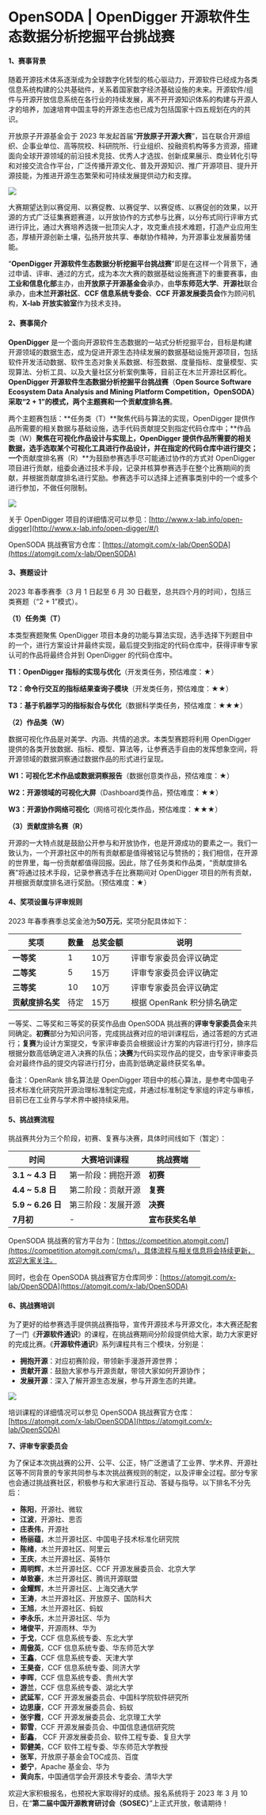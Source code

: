 # OpenSODA | OpenDigger 开源软件生态数据分析挖掘平台挑战赛

#### 1、赛事背景

随着开源技术体系逐渐成为全球数字化转型的核心驱动力，开源软件已经成为各类信息系统构建的公共基础件，关系着国家数字经济基础设施的未来。开源软件/组件与开源开放信息系统在各行业的持续发展，离不开开源知识体系的构建与开源人才的培养，加速培育中国主导的开源生态也已成为包括国家十四五规划在内的共识。

开放原子开源基金会于 2023 年发起首届“**开放原子开源大赛**”，旨在联合开源组织、企事业单位、高等院校、科研院所、行业组织、投融资机构等多方资源，搭建面向全球开源领域的前沿技术竞技、优秀人才选拔、创新成果展示、商业转化引导和对接交流合作平台，广泛传播开源文化、普及开源知识、推广开源项目、提升开源技能，为推进开源生态繁荣和可持续发展提供动力和支撑。

![](https://atomgit.com/api/v3/common/image?path=eyJkaXIiOiJjb2RldXAvMjk1MDIvMjAyMzAzL2NvbW1lbnQvIiwiZmlsZSI6ImxldzV4YnhxLWltYWdlLnBuZyJ9)

大赛期望达到以赛促用、以赛促教、以赛促学、以赛促练、以赛促创的效果，以开源的方式广泛征集赛题赛道，以开放协作的方式参与比赛，以分布式同行评审方式进行评比，通过大赛培养选拨一批顶尖人才，攻克重点技术难题，打造产业应用生态，厚植开源创新土壤，弘扬开放共享、奉献协作精神，为开源事业发展蓄势储能。

“**OpenDigger 开源软件生态数据分析挖掘平台挑战赛**”即是在这样一个背景下，通过申请、评审、通过的方式，成为本次大赛的数据基础设施赛道下的重要赛事，由**工业和信息化部**主办，由**开放原子开源基金会**承办，由**华东师范大学**、**开源社**联合承办，由**木兰开源社区**、**CCF 信息系统专委会**、**CCF 开源发展委员会**作为顾问机构，**X-lab 开放实验室**作为技术支持。

#### 2、赛事简介

**OpenDigger** 是一个面向开源软件生态数据的一站式分析挖掘平台，目标是构建开源领域的数据生态，成为促进开源生态持续发展的数据基础设施开源项目，包括软件开发活动数据、软件生态对象关系数据、标签数据、度量指标、度量模型、实现算法、分析工具、以及大量社区分析案例集等，目前正在木兰开源社区孵化。**OpenDigger 开源软件生态数据分析挖掘平台挑战赛**（**Open **Source **So**ftware Ecosystem **Da**ta Analysis and Mining Platform Competition，**OpenSODA**）采取“2 + 1”的模式，**两个主题赛**和**一个贡献度排名赛**。

两个主题赛包括：**任务类（T）**聚焦代码与算法的实现，OpenDigger 提供作品所需要的相关数据与基础设施，选手代码贡献提交到指定代码仓库中；**作品类（W）**聚焦在可视化作品设计与实现上，OpenDigger 提供作品所需要的相关数据，选手选取某个可视化工具进行作品设计，并在指定的代码仓库中进行提交；一个**贡献度排名赛（R）**为鼓励参赛选手尽可能通过协作的方式对 OpenDigger 项目进行贡献，组委会通过技术手段，记录并核算参赛选手在整个比赛期间的贡献，并根据贡献度排名进行奖励。参赛选手可以选择上述赛事类别中的一个或多个进行参加，不做任何限制。

![](https://atomgit.com/api/v3/common/image?path=eyJkaXIiOiJjb2RldXAvMjk1MDIvMjAyMzAzL2NvbW1lbnQvIiwiZmlsZSI6ImxldzYyajJkLWltYWdlLnBuZyJ9)

关于 OpenDigger 项目的详细情况可以参见：[http://www.x-lab.info/open-digger](http://www.x-lab.info/open-digger/#/)

OpenSODA 挑战赛官方仓库：[https://atomgit.com/x-lab/OpenSODA](https://atomgit.com/x-lab/OpenSODA)

#### 3、赛题设计

2023 年春季赛季（3 月 1 日起至 6 月 30 日截至，总共四个月的时间），包括三类赛题（“2 + 1”模式）。

**（1）****任务类****（T）**

本类型赛题聚焦 OpenDigger 项目本身的功能与算法实现，选手选择下列题目中的一个，进行方案设计并最终实现，最后提交到指定的代码仓库中，获得评审专家认可的作品将最终合并到 OpenDigger 的代码仓库中。

**T1：OpenDigger 指标的实现与优化**（开发类任务，预估难度：★）

**T2：命令行交互的指标结果查询子模块**（开发类任务，预估难度：★★）

**T3：基于机器学习的指标拟合与优化**（数据科学类任务，预估难度：★★★）

**（2）作品类（W）**

数据可视化作品是对美学、内涵、共情的追求。本类型赛题将利用 OpenDigger 提供的各类开放数据、指标、模型、算法等，让参赛选手自由的发挥想象空间，将开源领域的数据洞察通过数据作品的形式进行呈现。

**W1：可视化艺术作品或数据洞察报告**（数据创意类作品，预估难度：★）

**W2：开源领域的可视化大屏**（Dashboard类作品，预估难度：★★）

**W3：开源协作网络可视化**（网络可视化类作品，预估难度：★★★）

**（3）贡献度排名赛（R）**

开源的一大特点就是鼓励公开参与和开放协作，也是开源成功的要素之一。我们一致认为，一个开源社区中的所有贡献都是值得被铭记与赞扬的；我们相信，在开源的世界里，每一份贡献都值得回报。因此，除了任务类和作品类，“贡献度排名赛”将通过技术手段，记录参赛选手在比赛期间对 OpenDigger 项目的所有贡献，并根据贡献度排名进行奖励。（预估难度：★）

#### 4、奖项设置与评审规则

2023 年春季赛季总奖金池为**50万元**，奖项分配具体如下：

| **奖项** | **数量** | **总奖金额** | **说明** |
| --- | --- | --- | --- |
| **一等奖** | 1 | 10万 | 评审专家委员会评议确定 |
| **二等奖** | 5 | 15万 | 评审专家委员会评议确定 |
| **三等奖** | 10 | 10万 | 评审专家委员会评议确定 |
| **贡献度排名奖** | 待定 | 15万 | 根据 OpenRank 积分排名确定 |

一等奖、二等奖和三等奖的获奖作品由 OpenSODA 挑战赛的**评审专家委员会**来共同确定。**初赛**部分为知识问答，完成挑战赛对应的培训课程后，通过答题的方式进行；**复赛**为设计方案提交，专家评审委员会根据设计方案的内容进行打分，排序后根据分数高低确定进入决赛的队伍；**决赛**为代码实现作品的提交，由专家评审委员会对最终作品的提交内容进行打分，由高到低确定最终获奖名单。

备注：OpenRank 排名算法是 OpenDigger 项目中的核心算法，是参考中国电子技术标准化研究院开源治理标准制定完成，并通过标准制定专家组的评定与审核，目前已在工业界与学术界中被持续采用。

#### 5、挑战赛流程

挑战赛共分为三个阶段，初赛、复赛与决赛，具体时间线如下（暂定）：

| **时间** | **大赛培训课程** | **挑战赛端** |
| --- | --- | --- |
| **3.1 ~ 4.3 日** | 第一阶段：拥抱开源 | **初赛** |
| **4.4 ~ 5.8 日** | 第二阶段：贡献开源 | **复赛** |
| **5.9 ~ 6.26 日** | 第三阶段：发展开源 | **决赛** |
| **7月初** | - | **宣布获奖名单** |

OpenSODA 挑战赛的官方平台为：[https://competition.atomgit.com/](https://competition.atomgit.com/cms/)，具体流程与相关信息将会持续更新，欢迎大家关注。

同时，也会在 OpenSODA 挑战赛官方仓库同步：[https://atomgit.com/x-lab/OpenSODA](https://atomgit.com/x-lab/OpenSODA)

#### 6、挑战赛培训

为了更好的给参赛选手提供挑战赛指导，宣传开源技术与开源文化，本大赛还配套了一门《**开源软件通识**》的课程，在挑战赛期间分阶段提供给大家，助力大家更好的完成比赛。《**开源软件通识**》系列课程共有三个模块，分别是：

- **拥抱开源**：对应初赛阶段，带领新手漫游开源世界；
- **贡献开源**：鼓励大家参与开源贡献，带领大家如何开源协作；
- **发展开源**：深入了解开源生态发展，参与开源生态的共建。

![](https://atomgit.com/api/v3/common/image?path=eyJkaXIiOiJjb2RldXAvMjk1MDIvMjAyMzAzL2NvbW1lbnQvIiwiZmlsZSI6ImxldzYzZGM1LWltYWdlLnBuZyJ9)

培训课程的详细情况可以参见 OpenSODA 挑战赛官方仓库：[https://atomgit.com/x-lab/OpenSODA](https://atomgit.com/x-lab/OpenSODA)

**7、评审专家委员会**

为了保证本次挑战赛的公开、公平、公正，特广泛邀请了工业界、学术界、开源社区等不同背景的专家共同参与本次挑战赛规则的制定，以及评审全过程。部分专家也会通过挑战赛社区，积极参与和大家进行互动、答疑与指导。以下排名不分先后：

- **陈阳**，开源社、微软
- **江波**，开源社、思否
- **庄表伟**，开源社
- **杨丽蕴**，木兰开源社区、中国电子技术标准化研究院
- **陈绪**，木兰开源社区、阿里云
- **王庆**，木兰开源社区、英特尔
- **周明辉**，木兰开源社区、CCF 开源发展委员会、北京大学
- **单致豪**，木兰开源社区、腾讯开源联盟
- **金耀辉**，木兰开源社区、上海交通大学
- **王涛**，木兰开源社区、开放原子、国防科大
- **王旭**，木兰开源社区、蚂蚁
- **李永乐**，木兰开源社区、华为
- **堵俊平**，开源雨林、华为
- **于戈**，CCF 信息系统专委、东北大学
- **周傲英**，CCF 信息系统专委、华东师范大学
- **王鑫**，CCF 信息系统专委、天津大学
- **王昊奋**，CCF 信息系统专委、同济大学
- **李晖**，CCF 信息系统专委、贵州大学
- **游兰**，CCF 信息系统专委、湖北大学
- **武延军**，CCF 开源发展委员会、中国科学院软件研究所
- **边思康**，CCF 开源发展委员会、蚂蚁
- **张宇霞**，CCF 开源发展委员会、北京理工大学
- **郭雪**，CCF 开源发展委员会、中国信息通信研究院
- **彭鑫**， CCF 开源发展委员会、软件工程专委、复旦大学
- **郭健美**，CCF 软件工程专委、华东师范大学教授
- **张军**，开放原子基金会TOC成员、百度
- **姜宁**，Apache 基金会、华为
- **黄向东**，中国通信学会开源技术专委会、清华大学

欢迎大家积极报名，也预祝大家取得好的成绩。报名系统将于 2023 年 3 月 10 日，在“**第二届中国开源教育研讨会（SOSEC）**”上正式开放，敬请期待！
